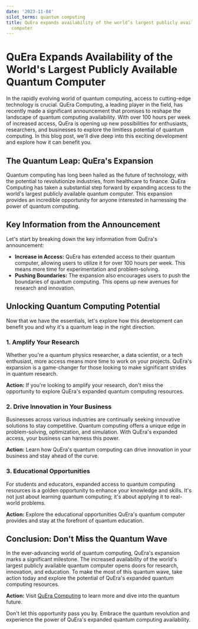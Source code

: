 ```yaml
---
date: '2023-11-04'
silot_terms: quantum computing
title: QuEra expands availability of the world’s largest publicly available quantum
  computer
---
```


# QuEra Expands Availability of the World's Largest Publicly Available Quantum Computer

In the rapidly evolving world of quantum computing, access to cutting-edge technology is crucial. QuEra Computing, a leading player in the field, has recently made a significant announcement that promises to reshape the landscape of quantum computing availability. With over 100 hours per week of increased access, QuEra is opening up new possibilities for enthusiasts, researchers, and businesses to explore the limitless potential of quantum computing. In this blog post, we'll dive deep into this exciting development and explore how it can benefit you.

## The Quantum Leap: QuEra's Expansion

Quantum computing has long been hailed as the future of technology, with the potential to revolutionize industries, from healthcare to finance. QuEra Computing has taken a substantial step forward by expanding access to the world's largest publicly available quantum computer. This expansion provides an incredible opportunity for anyone interested in harnessing the power of quantum computing.

## Key Information from the Announcement

Let's start by breaking down the key information from QuEra's announcement:

- **Increase in Access:** QuEra has extended access to their quantum computer, allowing users to utilize it for over 100 hours per week. This means more time for experimentation and problem-solving.
- **Pushing Boundaries:** The expansion also encourages users to push the boundaries of quantum computing. This opens up new avenues for research and innovation.

## Unlocking Quantum Computing Potential

Now that we have the essentials, let's explore how this development can benefit you and why it's a quantum leap in the right direction.

### 1. Amplify Your Research

Whether you're a quantum physics researcher, a data scientist, or a tech enthusiast, more access means more time to work on your projects. QuEra's expansion is a game-changer for those looking to make significant strides in quantum research.

**Action:** If you're looking to amplify your research, don't miss the opportunity to explore QuEra's expanded quantum computing resources.

### 2. Drive Innovation in Your Business

Businesses across various industries are continually seeking innovative solutions to stay competitive. Quantum computing offers a unique edge in problem-solving, optimization, and simulation. With QuEra's expanded access, your business can harness this power.

**Action:** Learn how QuEra's quantum computing can drive innovation in your business and stay ahead of the curve.

### 3. Educational Opportunities

For students and educators, expanded access to quantum computing resources is a golden opportunity to enhance your knowledge and skills. It's not just about learning quantum computing; it's about applying it to real-world problems.

**Action:** Explore the educational opportunities QuEra's quantum computer provides and stay at the forefront of quantum education.

## Conclusion: Don't Miss the Quantum Wave

In the ever-advancing world of quantum computing, QuEra's expansion marks a significant milestone. The increased availability of the world's largest publicly available quantum computer opens doors for research, innovation, and education. To make the most of this quantum wave, take action today and explore the potential of QuEra's expanded quantum computing resources.

**Action:** Visit [QuEra Computing](https://www.quera-computing.com) to learn more and dive into the quantum future.

Don't let this opportunity pass you by. Embrace the quantum revolution and experience the power of QuEra's expanded quantum computing availability.